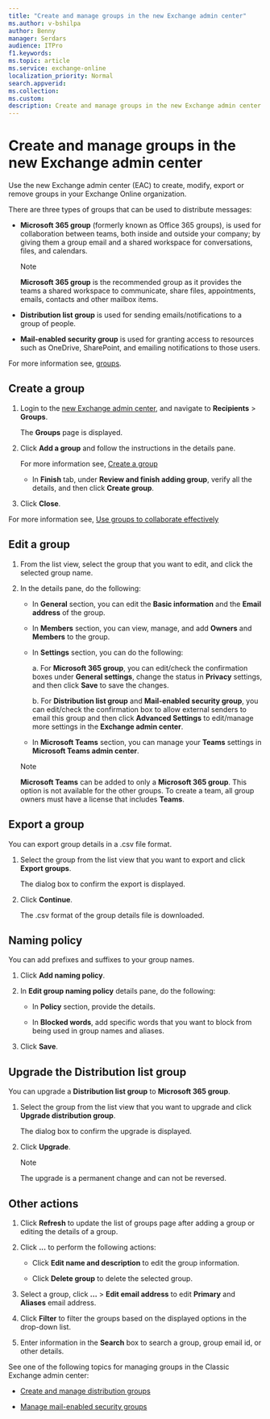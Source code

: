```yaml
---
title: "Create and manage groups in the new Exchange admin center"
ms.author: v-bshilpa
author: Benny
manager: Serdars
audience: ITPro
f1.keywords:
ms.topic: article
ms.service: exchange-online
localization_priority: Normal
search.appverid:
ms.collection:  
ms.custom:
description: Create and manage groups in the new Exchange admin center.
---
```


# Create and manage groups in the new Exchange admin center

Use the new Exchange admin center (EAC) to create, modify, export or remove groups in your Exchange Online organization.

There are three types of groups that can be used to distribute messages:

- **Microsoft 365 group** (formerly known as Office 365 groups), is used for collaboration between teams, both inside and outside your company; by giving them a group email and a shared workspace for conversations, files, and calendars.

  >[!NOTE]
  > **Microsoft 365 group** is the recommended group as it provides the teams a shared workspace to communicate, share files, appointments, emails, contacts and other mailbox items.

- **Distribution list group** is used for sending emails/notifications to a group of people.

- **Mail-enabled security group** is used for granting access to resources such as OneDrive, SharePoint, and emailing notifications to those users.

For more information see, [groups](https://docs.microsoft.com/microsoft-365/admin/create-groups/compare-groups?view=o365-worldwide).

## Create a group

1. Login to the [new Exchange admin center](https://admin.exchange.microsoft.com/#/), and navigate to **Recipients** > **Groups**.
  
     The **Groups** page is displayed.

2. Click **Add a group** and follow the instructions in the details pane.

   For more information see, [Create a group](https://docs.microsoft.com/microsoft-365/admin/create-groups/create-groups?view=o365-worldwide)
       
   - In **Finish** tab, under **Review and finish adding group**, verify all the details, and then click **Create group**.
            
3. Click **Close**.

For more information see, [Use groups to collaborate effectively](https://support.microsoft.com/office/learn-about-microsoft-365-groups-b565caa1-5c40-40ef-9915-60fdb2d97fa2?WT.mc_id=365AdminCSH&ui=en-US&rs=en-US&ad=US)
      
## Edit a group

1. From the list view, select the group that you want to edit, and click the selected group name.
  
2. In the details pane, do the following:

   - In **General** section, you can edit the **Basic information** and the **Email address** of the group.
   
   - In **Members** section, you can view, manage, and add **Owners** and **Members** to the group.
   
   - In **Settings** section, you can do the following:
   
     a. For **Microsoft 365 group**, you can edit/check the confirmation boxes under **General settings**, change the status in **Privacy** settings, and then click                   **Save** to save the changes.
      
     b. For **Distribution list group** and **Mail-enabled security group**, you can edit/check the confirmation box to allow external senders to email this group and then click **Advanced Settings** to edit/manage more settings in the **Exchange admin center**.
   
   - In **Microsoft Teams** section, you can manage your **Teams** settings in **Microsoft Teams admin center**.
    
   >[!NOTE]
   > **Microsoft Teams** can be added to only a **Microsoft 365 group**. This option is not available for the other groups. To create a team, all group owners must have a license that includes **Teams**.

## Export a group

You can export group details in a .csv file format. 

1. Select the group from the list view that you want to export and click **Export groups**.

   The dialog box to confirm the export is displayed.
   
2. Click **Continue**.

   The .csv format of the group details file is downloaded.

## Naming policy

You can add prefixes and suffixes to your group names.

1. Click **Add naming policy**.

2. In **Edit group naming policy** details pane, do the following:

   - In **Policy** section, provide the details. 
   
   - In **Blocked words**, add specific words that you want to block from being used in group names and aliases.
   
3. Click **Save**.

## Upgrade the Distribution list group

You can upgrade a **Distribution list group** to **Microsoft 365 group**.

1. Select the group from the list view that you want to upgrade and click **Upgrade distribution group**.

   The dialog box to confirm the upgrade is displayed.
   
2. Click **Upgrade**.

   >[!NOTE]
   > The upgrade is a permanent change and can not be reversed.
 
## Other actions

1. Click **Refresh** to update the list of groups page after adding a group or editing the details of a group.

2. Click **...** to perform the following actions:

   - Click **Edit name and description** to edit the group information.
    
   - Click **Delete group** to delete the selected group.
  
3. Select a group, click **...** > **Edit email address** to edit **Primary** and **Aliases** email address.

4. Click **Filter** to filter the groups based on the displayed options in the drop-down list.
  
5. Enter information in the **Search** box to search a group, group email id, or other details.

See one of the following topics for managing groups in the Classic Exchange admin center:

- [Create and manage distribution groups](https://docs.microsoft.com/Exchange/recipients-in-exchange-online/manage-distribution-groups/manage-distribution-groups)

- [Manage mail-enabled security groups](https://docs.microsoft.com/Exchange/recipients-in-exchange-online/manage-mail-enabled-security-groups)
